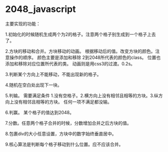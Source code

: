 # 2048_javascript
主要实现的功能：

1.初始化的时候随机生成两个为2的格子。注意两个格子别生成到一个格子上去了。     

2.方块的移动和合并。方块移动的动画。 根据移动后的值。改变方块的颜色。注意操作的顺序。   颜色主要是添加和移除 2到2048所代表的颜色的class。 位置也添加和移除对应位置所代表的类。  动画则是用css3的过渡。0.2s。

3.判断某个方向上不能移动，不能出现新的格子。

4.随机在空白处出现下一块。 

5.判输。 需要满足条件 1.没有空格子。2.横方向上没有相邻且相等的方块。3.纵方向上没有相邻且相等的方块。  任何一项不满足都没输。 

6.判赢。 某个格子的值达到2048。

7.分数。任意两个格子合并的时候，分数增加合并之后方块的值。

8.包裹div的大小任意设置，方块中的数字始终垂直居中。

9.核心算法是判断每个格子移动到什么位置。应不应该合并。
